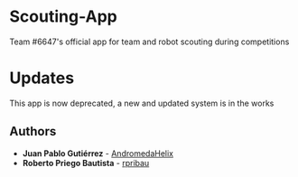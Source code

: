 # Scouting-App
Team #6647's official app for team and robot scouting during competitions

# Updates

This app is now deprecated, a new and updated system is in the works

## Authors

* **Juan Pablo Gutiérrez** - [AndromedaHelix](https://github.com/AndromedaHelix)
* **Roberto Priego Bautista** - [rpribau](https://github.com/rpribau)
